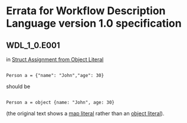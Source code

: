 # Errata for Workflow Description Language version 1.0 specification

## WDL_1_0.E001

in [Struct Assignment from Object Literal](./SPEC.md#struct-assignment-from-object-literal)

```wdl

Person a = {"name": "John","age": 30}

```

should be 

```wdl

Person a = object {name: "John", age: 30}

```

(the original text shows a [map literal](./SPEC.md#map-literals) rather than an [object literal](./SPEC.md#object-literals)).
